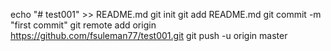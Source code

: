echo "# test001" >> README.md
git init
git add README.md
git commit -m "first commit"
git remote add origin https://github.com/fsuleman77/test001.git
git push -u origin master
